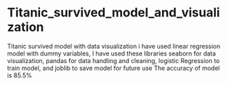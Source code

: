 # Titanic_survived_model_and_visualization
Titanic survived model with data visualization 
i have used linear regression model with dummy variables, 
I have used these libraries seaborn for data visualization, pandas for data handling and cleaning, logistic Regression to train model,
and joblib to save model for future use
The accuracy of model is 85.5%
